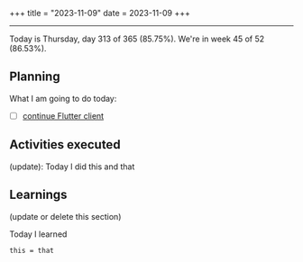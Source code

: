+++
title = "2023-11-09"
date = 2023-11-09
+++

---

Today is Thursday, day 313 of 365 (85.75%). We're in week 45 of 52 (86.53%). 

## Planning

What I am going to do today: 

- [ ] [continue Flutter client](https://github.com/OmnicodeSolutions/luisa_drf_flutter_client/)

## Activities executed

(update): Today I did this and that

## Learnings

(update or delete this section)

Today I learned
```
this = that
```
